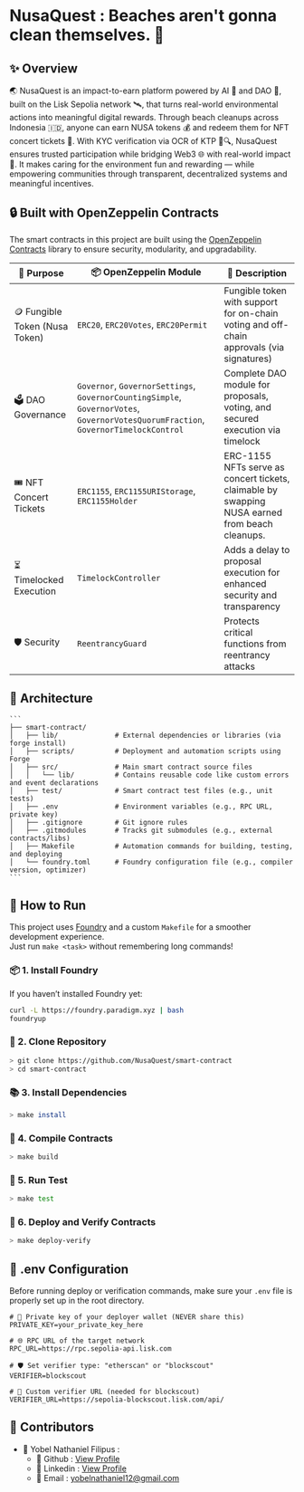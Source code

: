 # NusaQuest : Beaches aren't gonna clean themselves. 🚀

## ✨ Overview

🌏 NusaQuest is an impact-to-earn platform powered by AI 🤖 and DAO 🧠, built on the Lisk Sepolia network 🛰️, that turns real-world environmental actions into meaningful digital rewards. Through beach cleanups across Indonesia 🇮🇩, anyone can earn NUSA tokens 💰 and redeem them for NFT concert tickets 🎫. With KYC verification via OCR of KTP 🪪🔍, NusaQuest ensures trusted participation while bridging Web3 🌐 with real-world impact 🌱. It makes caring for the environment fun and rewarding — while empowering communities through transparent, decentralized systems and meaningful incentives.

## 🔒 Built with OpenZeppelin Contracts

The smart contracts in this project are built using the [OpenZeppelin Contracts](https://docs.openzeppelin.com/contracts/5.x/) library to ensure security, modularity, and upgradability.

| 🔧 Purpose                     | 📦 OpenZeppelin Module                                                                                                              | 📄 Description                                                                                 |
| ------------------------------ | ----------------------------------------------------------------------------------------------------------------------------------- | ---------------------------------------------------------------------------------------------- |
| 🪙 Fungible Token (Nusa Token) | `ERC20`, `ERC20Votes`, `ERC20Permit`                                                                                                | Fungible token with support for on-chain voting and off-chain approvals (via signatures)       |
| 🗳️ DAO Governance              | `Governor`, `GovernorSettings`, `GovernorCountingSimple`, `GovernorVotes`, `GovernorVotesQuorumFraction`, `GovernorTimelockControl` | Complete DAO module for proposals, voting, and secured execution via timelock                  |
| 🎟️ NFT Concert Tickets         | `ERC1155`, `ERC1155URIStorage`, `ERC1155Holder`                                                                                     | ERC-1155 NFTs serve as concert tickets, claimable by swapping NUSA earned from beach cleanups. |
| ⏳ Timelocked Execution        | `TimelockController`                                                                                                                | Adds a delay to proposal execution for enhanced security and transparency                      |
| 🛡️ Security                    | `ReentrancyGuard`                                                                                                                   | Protects critical functions from reentrancy attacks                                            |

## 🧩 Architecture

    ```
    ├── smart-contract/
    │   ├── lib/              # External dependencies or libraries (via forge install)
    │   ├── scripts/          # Deployment and automation scripts using Forge
    │   ├── src/              # Main smart contract source files
    │   │   └── lib/          # Contains reusable code like custom errors and event declarations
    │   ├── test/             # Smart contract test files (e.g., unit tests)
    │   ├── .env              # Environment variables (e.g., RPC URL, private key)
    │   ├── .gitignore        # Git ignore rules
    │   ├── .gitmodules       # Tracks git submodules (e.g., external contracts/libs)
    │   ├── Makefile          # Automation commands for building, testing, and deploying
    │   └── foundry.toml      # Foundry configuration file (e.g., compiler version, optimizer)
    ```

## 🧭 How to Run

This project uses [Foundry](https://book.getfoundry.sh/) and a custom `Makefile` for a smoother development experience.  
Just run `make <task>` without remembering long commands!

### 📦 1. Install Foundry

If you haven’t installed Foundry yet:

```bash
curl -L https://foundry.paradigm.xyz | bash
foundryup
```

### 📁 2. Clone Repository

```bash
> git clone https://github.com/NusaQuest/smart-contract
> cd smart-contract
```

### 📚 3. Install Dependencies

```bash
> make install
```

### 🔨 4. Compile Contracts

```bash
> make build
```

### 🧪 5. Run Test

```bash
> make test
```

### 🎯 6. Deploy and Verify Contracts

```bash
> make deploy-verify
```

## 🔐 .env Configuration

Before running deploy or verification commands, make sure your `.env` file is properly set up in the root directory.

```env
# 🔑 Private key of your deployer wallet (NEVER share this)
PRIVATE_KEY=your_private_key_here

# 🌐 RPC URL of the target network
RPC_URL=https://rpc.sepolia-api.lisk.com

# 🛡️ Set verifier type: "etherscan" or "blockscout"
VERIFIER=blockscout

# 🔗 Custom verifier URL (needed for blockscout)
VERIFIER_URL=https://sepolia-blockscout.lisk.com/api/
```

## 🤝 Contributors

- 🧑 Yobel Nathaniel Filipus :
  - 🐙 Github : [View Profile](https://github.com/yebology)
  - 💼 Linkedin : [View Profile](https://linkedin.com/in/yobelnathanielfilipus)
  - 📧 Email : [yobelnathaniel12@gmail.com](mailto:yobelnathaniel12@gmail.com)
